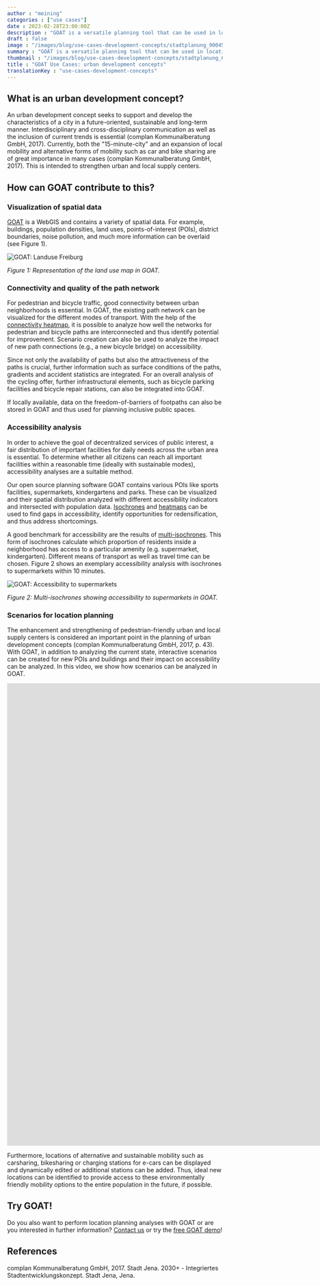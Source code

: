 ```yaml
---
author : "meining"
categories : ["use cases"]
date : 2023-02-28T23:00:00Z
description : "GOAT is a versatile planning tool that can be used in location planning, among other things. In this blog post we give a closer look at the use of GOAT in urban development concepts."
draft : false
image : "/images/blog/use-cases-development-concepts/stadtplanung_900450.webp"
summary : "GOAT is a versatile planning tool that can be used in location planning, among other things. In this blog post we give a closer look at the use of GOAT in urban development concepts."
thumbnail : "/images/blog/use-cases-development-concepts/stadtplanung_600450.webp"
title : "GOAT Use Cases: urban development concepts"
translationKey : "use-cases-development-concepts"
---
```

## What is an urban development concept?

An urban development concept seeks to support and develop the characteristics of a city in a future-oriented, sustainable and long-term manner. Interdisciplinary and cross-disciplinary communication as well as the inclusion of current trends is essential (complan Kommunalberatung GmbH, 2017). Currently, both the "15-minute-city" and an expansion of local mobility and alternative forms of mobility such as car and bike sharing are of great importance in many cases (complan Kommunalberatung GmbH, 2017). This is intended to strengthen urban and local supply centers.

## How can GOAT contribute to this?

### Visualization of spatial data

[GOAT](/../en/goat/ "What is GOAT?") is a WebGIS and contains a variety of spatial data. For example, buildings, population densities, land uses, points-of-interest (POIs), district boundaries, noise pollution, and much more information can be overlaid (see Figure 1).

![GOAT: Landuse Freiburg](/images/blog/use-cases-development-concepts/abb1-en.webp "GOAT: Landuse Freiburg")

_Figure 1: Representation of the land use map in GOAT._

### Connectivity and quality of the path network

For pedestrian and bicycle traffic, good connectivity between urban neighborhoods is essential. In GOAT, the existing path network can be visualized for the different modes of transport. With the help of the [connectivity heatmap](/en/docs/heatmap-connectivity/ "documentation on the connectivity heatmap"), it is possible to analyze how well the networks for pedestrian and bicycle paths are interconnected and thus identify potential for improvement. Scenario creation can also be used to analyze the impact of new path connections (e.g., a new bicycle bridge) on accessibility.

Since not only the availability of paths but also the attractiveness of the paths is crucial, further information such as surface conditions of the paths, gradients and accident statistics are integrated. For an overall analysis of the cycling offer, further infrastructural elements, such as bicycle parking facilities and bicycle repair stations, can also be integrated into GOAT.

If locally available, data on the freedom-of-barriers of footpaths can also be stored in GOAT and thus used for planning inclusive public spaces.

### Accessibility analysis

In order to achieve the goal of decentralized services of public interest, a fair distribution of important facilities for daily needs across the urban area is essential. To determine whether all citizens can reach all important facilities within a reasonable time (ideally with sustainable modes), accessibility analyses are a suitable method.

Our open source planning software GOAT contains various POIs like sports facilities, supermarkets, kindergartens and parks. These can be visualized and their spatial distribution analyzed with different accessibility indicators and intersected with population data. [Isochrones](/en/tutorials/isochrone/ "tutorial on isochrones") and [heatmaps](/en/docs/heatmap/ "documentation about the local accessibility heatmap") can be used to find gaps in accessibility, identify opportunities for redensification, and thus address shortcomings.

A good benchmark for accessibility are the results of [multi-isochrones](/en/tutorials/multiisochrones/ "tutorial on multi-isochrones"). This form of isochrones calculate which proportion of residents inside a neighborhood has access to a particular amenity (e.g. supermarket, kindergarten). Different means of transport as well as travel time can be chosen. Figure 2 shows an exemplary accessibility analysis with isochrones to supermarkets within 10 minutes.

![GOAT: Accessibility to supermarkets](/images/blog/use-cases-development-concepts/abb2-en.webp "GOAT: Accessibility to supermarkets")

_Figure 2: Multi-isochrones showing accessibility to supermarkets in GOAT._

### Scenarios for location planning

The enhancement and strengthening of pedestrian-friendly urban and local supply centers is considered an important point in the planning of urban development concepts (complan Kommunalberatung GmbH, 2017, p. 43). With GOAT, in addition to analyzing the current state, interactive scenarios can be created for new POIs and buildings and their impact on accessibility can be analyzed. In this video, we show how scenarios can be analyzed in GOAT.

<iframe class="embed-responsive-item" src="https://player.vimeo.com/video/754586552?h=ebea094923" frameborder="0" webkitallowfullscreen mozallowfullscreen allowfullscreen data-uk-responsive width="1920" height="1080"></iframe>

Furthermore, locations of alternative and sustainable mobility such as carsharing, bikesharing or charging stations for e-cars can be displayed and dynamically edited or additional stations can be added. Thus, ideal new locations can be identified to provide access to these environmentally friendly mobility options to the entire population in the future, if possible.

## Try GOAT!

Do you also want to perform location planning analyses with GOAT or are you interested in further information? [Contact us](/en/contact/ "Contact Plan4Better here!") or try the [free GOAT demo](/en/request-demo/ "Try GOAT for free!")!

## References

complan Kommunalberatung GmbH, 2017. Stadt Jena. 2030+ - Integriertes Stadtentwicklungskonzept. Stadt Jena, Jena.